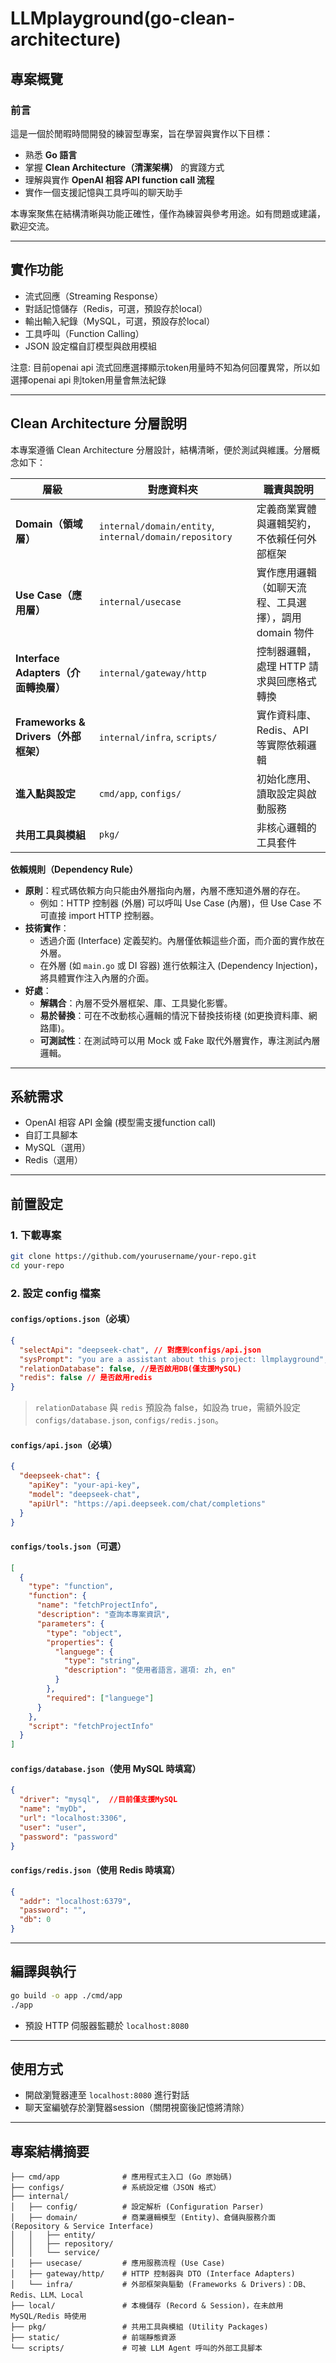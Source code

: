 # LLMplayground(go-clean-architecture)
## 專案概覽

### 前言

這是一個於閒暇時間開發的練習型專案，旨在學習與實作以下目標：

- 熟悉 **Go 語言**
- 掌握 **Clean Architecture（清潔架構）** 的實踐方式
- 理解與實作 **OpenAI 相容 API function call 流程**
- 實作一個支援記憶與工具呼叫的聊天助手

本專案聚焦在結構清晰與功能正確性，僅作為練習與參考用途。如有問題或建議，歡迎交流。

---

## 實作功能

- 流式回應（Streaming Response）
- 對話記憶儲存（Redis，可選，預設存於local）
- 輸出輸入紀錄（MySQL，可選，預設存於local）
- 工具呼叫（Function Calling）
- JSON 設定檔自訂模型與啟用模組

注意: 目前openai api 流式回應選擇顯示token用量時不知為何回覆異常，所以如選擇openai api 則token用量會無法紀錄

---

## Clean Architecture 分層說明

本專案遵循 Clean Architecture 分層設計，結構清晰，便於測試與維護。分層概念如下：

| 層級 | 對應資料夾 | 職責與說明 |
|------|-------------|------------|
| **Domain（領域層）** | `internal/domain/entity`, `internal/domain/repository` | 定義商業實體與邏輯契約，不依賴任何外部框架 |
| **Use Case（應用層）** | `internal/usecase` | 實作應用邏輯（如聊天流程、工具選擇），調用 domain 物件 |
| **Interface Adapters（介面轉換層）** | `internal/gateway/http` | 控制器邏輯，處理 HTTP 請求與回應格式轉換 |
| **Frameworks & Drivers（外部框架）** | `internal/infra`, `scripts/` | 實作資料庫、Redis、API 等實際依賴邏輯 |
| **進入點與設定** | `cmd/app`, `configs/` | 初始化應用、讀取設定與啟動服務 |
| **共用工具與模組** | `pkg/` | 非核心邏輯的工具套件 |


**依賴規則（Dependency Rule）**
   - **原則**：程式碼依賴方向只能由外層指向內層，內層不應知道外層的存在。
     - 例如：HTTP 控制器 (外層) 可以呼叫 Use Case (內層)，但 Use Case 不可直接 import HTTP 控制器。
   - **技術實作**：
     - 透過介面 (Interface) 定義契約。內層僅依賴這些介面，而介面的實作放在外層。
     - 在外層 (如 `main.go` 或 DI 容器) 進行依賴注入 (Dependency Injection)，將具體實作注入內層的介面。
   - **好處**：
     - **解耦合**：內層不受外層框架、庫、工具變化影響。
     - **易於替換**：可在不改動核心邏輯的情況下替換技術棧 (如更換資料庫、網路庫)。
     - **可測試性**：在測試時可以用 Mock 或 Fake 取代外層實作，專注測試內層邏輯。
---

## 系統需求

- OpenAI 相容 API 金鑰 (模型需支援function call)
- 自訂工具腳本
- MySQL（選用）
- Redis（選用）

---

## 前置設定

### 1. 下載專案

```bash
git clone https://github.com/yourusername/your-repo.git
cd your-repo
```

### 2. 設定 config 檔案

#### `configs/options.json`（必填）

```json
{
  "selectApi": "deepseek-chat", // 對應到configs/api.json
  "sysPrompt": "you are a assistant about this project: llmplayground", // 系統提示詞
  "relationDatabase": false, //是否啟用DB(僅支援MySQL)
  "redis": false // 是否啟用redis
}
```

> `relationDatabase` 與 `redis` 預設為 false，如設為 true，需額外設定`configs/database.json`, `configs/redis.json`。

#### `configs/api.json`（必填）

```json
{
  "deepseek-chat": {
    "apiKey": "your-api-key",
    "model": "deepseek-chat",
    "apiUrl": "https://api.deepseek.com/chat/completions"
  }
}
```

#### `configs/tools.json`（可選）

```json
[
  {
    "type": "function",
    "function": {
      "name": "fetchProjectInfo",
      "description": "查詢本專案資訊",
      "parameters": {
        "type": "object",
        "properties": {
          "languege": {
            "type": "string",
            "description": "使用者語言，選項: zh, en"
          }
        },
        "required": ["languege"]
      }
    },
    "script": "fetchProjectInfo"
  }
]
```

#### `configs/database.json`（使用 MySQL 時填寫）

```json
{
  "driver": "mysql",  //目前僅支援MySQL
  "name": "myDb",
  "url": "localhost:3306",
  "user": "user",
  "password": "password"
}
```

#### `configs/redis.json`（使用 Redis 時填寫）

```json
{
  "addr": "localhost:6379",
  "password": "",
  "db": 0
}
```

---

## 編譯與執行

```bash
go build -o app ./cmd/app
./app
```

- 預設 HTTP 伺服器監聽於 `localhost:8080`

---

## 使用方式

- 開啟瀏覽器連至 `localhost:8080` 進行對話
- 聊天室編號存於瀏覽器session（關閉視窗後記憶將清除）

---

## 專案結構摘要

```
├── cmd/app              # 應用程式主入口 (Go 原始碼)
├── configs/             # 系統設定檔（JSON 格式）
├── internal/
│   ├── config/          # 設定解析 (Configuration Parser)
│   ├── domain/          # 商業邏輯模型 (Entity)、倉儲與服務介面 (Repository & Service Interface)
│   │   ├── entity/
│   │   ├── repository/
│   │   └── service/
│   ├── usecase/         # 應用服務流程 (Use Case)
│   ├── gateway/http/    # HTTP 控制器與 DTO (Interface Adapters)
│   └── infra/           # 外部框架與驅動 (Frameworks & Drivers)：DB、Redis、LLM、Local
├── local/               # 本機儲存 (Record & Session)，在未啟用 MySQL/Redis 時使用
├── pkg/                 # 共用工具與模組 (Utility Packages)
├── static/              # 前端靜態資源
└── scripts/             # 可被 LLM Agent 呼叫的外部工具腳本
```

